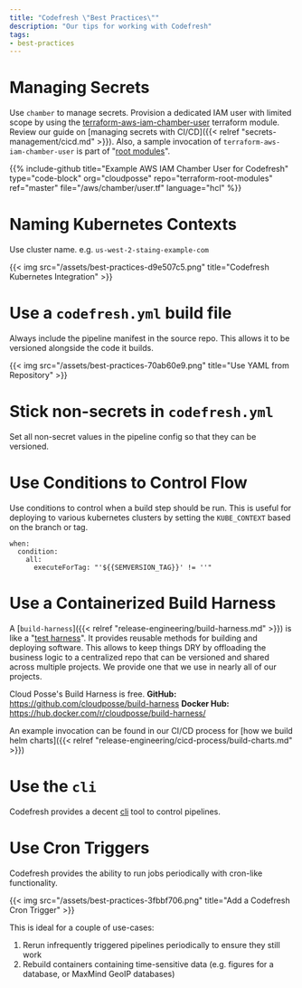 ```yaml
---
title: "Codefresh \"Best Practices\""
description: "Our tips for working with Codefresh"
tags:
- best-practices
---
```


# Managing Secrets

Use `chamber` to manage secrets. Provision a dedicated IAM user with limited scope by using the  [terraform-aws-iam-chamber-user](https://github.com/cloudposse/terraform-aws-iam-chamber-user) terraform module. Review our guide on [managing secrets with CI/CD]({{< relref "secrets-management/cicd.md" >}}).
Also, a sample invocation of `terraform-aws-iam-chamber-user` is part of "[root modules](https://github.com/cloudposse/terraform-root-modules/blob/master/aws/chamber/user.tf)".

{{% include-github title="Example AWS IAM Chamber User for Codefresh" type="code-block" org="cloudposse" repo="terraform-root-modules" ref="master" file="/aws/chamber/user.tf" language="hcl" %}}

# Naming Kubernetes Contexts

Use cluster name. e.g. `us-west-2-staing-example-com`

{{< img src="/assets/best-practices-d9e507c5.png" title="Codefresh Kubernetes Integration" >}}

# Use a `codefresh.yml` build file

Always include the pipeline manifest in the source repo. This allows it to be versioned alongside the code it builds.

{{< img src="/assets/best-practices-70ab60e9.png" title="Use YAML from Repository" >}}

# Stick non-secrets in `codefresh.yml`

Set all non-secret values in the pipeline config so that they can be versioned.

# Use Conditions to Control Flow

Use conditions to control when a build step should be run. This is useful for deploying to various kubernetes clusters by setting the `KUBE_CONTEXT` based on the branch or tag.

```
when:
  condition:
    all:
      executeForTag: "'${{SEMVERSION_TAG}}' != ''"
```

# Use a Containerized Build Harness

A [`build-harness`]({{< relref "release-engineering/build-harness.md" >}}) is like a "[test harness](https://en.wikipedia.org/wiki/Test_harness)". It provides reusable methods for building and deploying software. This allows to keep things DRY by offloading the business logic to a centralized repo that can be versioned and shared across multiple projects. We provide one that we use in nearly all of our projects.

Cloud Posse's Build Harness is free.
**GitHub:** <https://github.com/cloudposse/build-harness>
**Docker Hub:** <https://hub.docker.com/r/cloudposse/build-harness/>

An example invocation can be found in our CI/CD process for [how we build helm charts]({{< relref "release-engineering/cicd-process/build-charts.md" >}})

# Use the `cli`

Codefresh provides a decent [cli](https://codefresh-io.github.io/cli/) tool to control pipelines.

# Use Cron Triggers

Codefresh provides the ability to run jobs periodically with cron-like functionality.

{{< img src="/assets/best-practices-3fbbf706.png" title="Add a Codefresh Cron Trigger" >}}

This is ideal for a couple of use-cases:
1. Rerun infrequently triggered pipelines periodically to ensure they still work
2. Rebuild containers containing time-sensitive data (e.g. figures for a database, or MaxMind GeoIP databases)
